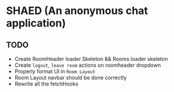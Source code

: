 # SHAED (An anonymous chat application)

## TODO
- Create RoomHeader loader Skeleton && Rooms loader skeleton
- Create `logout`,  `leave room` actions on roomheader dropdown
- Properly format UI in `Room Layout`
- Room Layout navbar should be done correctly
- Rewrite all the fetchHooks


